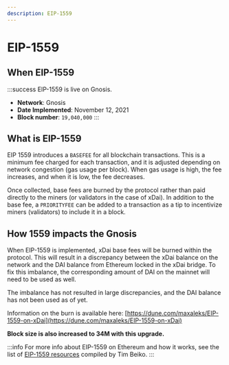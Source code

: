 ```yaml
---
description: EIP-1559
---
```


# EIP-1559

## When EIP-1559

:::success EIP-1559 is live on Gnosis.

* **Network**: Gnosis
* **Date Implemented**: November 12, 2021
* **Block number**: `19,040,000`
:::

## What is EIP-1559

EIP 1559 introduces a `BASEFEE` for all blockchain transactions. This is a minimum fee charged for each transaction, and it is adjusted depending on network congestion (gas usage per block). When gas usage is high, the fee increases, and when it is low, the fee decreases.

Once collected, base fees are burned by the protocol rather than paid directly to the miners (or validators in the case of xDai). In addition to the base fee, a `PRIORITYFEE` can be added to a transaction as a tip to incentivize miners (validators) to include it in a block.

## How 1559 impacts the Gnosis

When EIP-1559 is implemented, xDai base fees will be burned within the protocol. This will result in a discrepancy between the xDai balance on the network and the DAI balance from Ethereum locked in the xDai bridge. To fix this imbalance, the corresponding amount of DAI on the mainnet will need to be used as well.

The imbalance has not resulted in large discrepancies, and the DAI balance has not been used as of yet.

Information on the burn is available here: [https://dune.com/maxaleks/EIP-1559-on-xDai](https://dune.com/maxaleks/EIP-1559-on-xDai)

**Block size is also increased to 34M with this upgrade.**

:::info
For more info about EIP-1559 on Ethereum and how it works, see the list of [EIP-1559 resources](https://hackmd.io/@timbeiko/1559-resources) compiled by Tim Beiko.
:::
